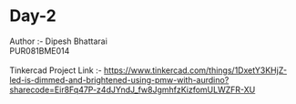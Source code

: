 # Day-2
Author :- Dipesh Bhattarai
<br>
PUR081BME014
<br>
<br>
Tinkercad Project Link :- https://www.tinkercad.com/things/1DxetY3KHjZ-led-is-dimmed-and-brightened-using-pmw-with-aurdino?sharecode=Eir8Fq47P-z4dJYndJ_fw8JgmhfzKizfomULWZFR-XU
<br>
